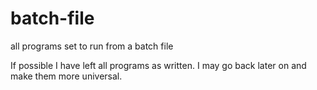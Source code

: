 batch-file
==========

all programs set to run from a batch file

If possible I have left all programs as written. I may go back later on and make them more universal.
